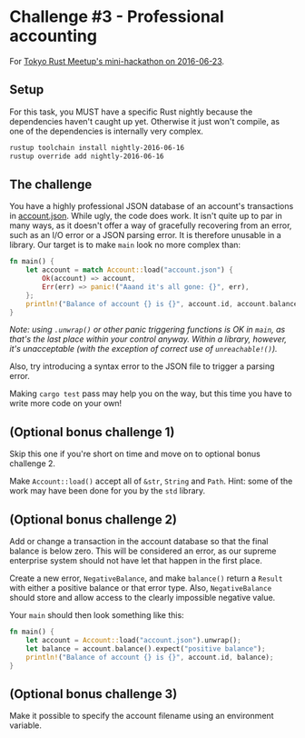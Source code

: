 # Challenge #3 - Professional accounting

For [Tokyo Rust Meetup's mini-hackathon on 2016-06-23](http://www.meetup.com/Tokyo-Rust-Meetup/events/231555496/).

## Setup

For this task, you MUST have a specific Rust nightly because the dependencies haven't caught up yet. Otherwise it just won't compile, as one of the dependencies is internally very complex.

```sh
rustup toolchain install nightly-2016-06-16
rustup override add nightly-2016-06-16
```

## The challenge

You have a highly professional JSON database of an account's transactions in [account.json](account.json). While ugly, the code does work. It isn't quite up to par in many ways, as it doesn't offer a way of gracefully recovering from an error, such as an I/O error or a JSON parsing error. It is therefore unusable in a library. Our target is to make `main` look no more complex than:

```rust
fn main() {
    let account = match Account::load("account.json") {
        Ok(account) => account,
        Err(err) => panic!("Aaand it's all gone: {}", err),
    };
    println!("Balance of account {} is {}", account.id, account.balance());
}
```

_Note: using `.unwrap()` or other panic triggering functions is OK in `main`, as that's the last place within your control anyway. Within a library, however, it's unacceptable (with the exception of correct use of  `unreachable!()`)._

Also, try introducing a syntax error to the JSON file to trigger a parsing error.

Making `cargo test` pass may help you on the way, but this time you have to write more code on your own!

## (Optional bonus challenge 1)

Skip this one if you're short on time and move on to optional bonus challenge 2.

Make `Account::load()` accept all of `&str`, `String` and `Path`. Hint: some of the work may have been done for you by the `std` library.

## (Optional bonus challenge 2)

Add or change a transaction in the account database so that the final balance is below zero. This will be considered an error, as our supreme enterprise system should not have let that happen in the first place.

Create a new error, `NegativeBalance`, and make `balance()` return a `Result` with either a positive balance or that error type. Also, `NegativeBalance` should store and allow access to the clearly impossible negative value.

Your `main` should then look something like this:

```rust
fn main() {
    let account = Account::load("account.json").unwrap();
    let balance = account.balance().expect("positive balance");
    println!("Balance of account {} is {}", account.id, balance);
}
```

## (Optional bonus challenge 3)

Make it possible to specify the account filename using an environment variable.

